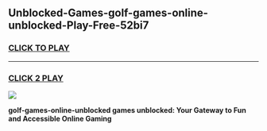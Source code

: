 
## Unblocked-Games-golf-games-online-unblocked-Play-Free-52bi7
<h3>
<a href="https://premium76.site?title=golf-games-online-unblocked&ref=18A1">CLICK TO PLAY</a></h3>
<hr>

<h3>
<a href="https://premium76.site?title=golf-games-online-unblocked&ref=18A1">CLICK 2 PLAY</a>
  
</h3>

<a href="https://premium76.site?title=golf-games-online-unblocked&ref=18A1"><img src="https://clearcache.store/games.png"></a>


**golf-games-online-unblocked games unblocked: Your Gateway to Fun and Accessible Online Gaming**

